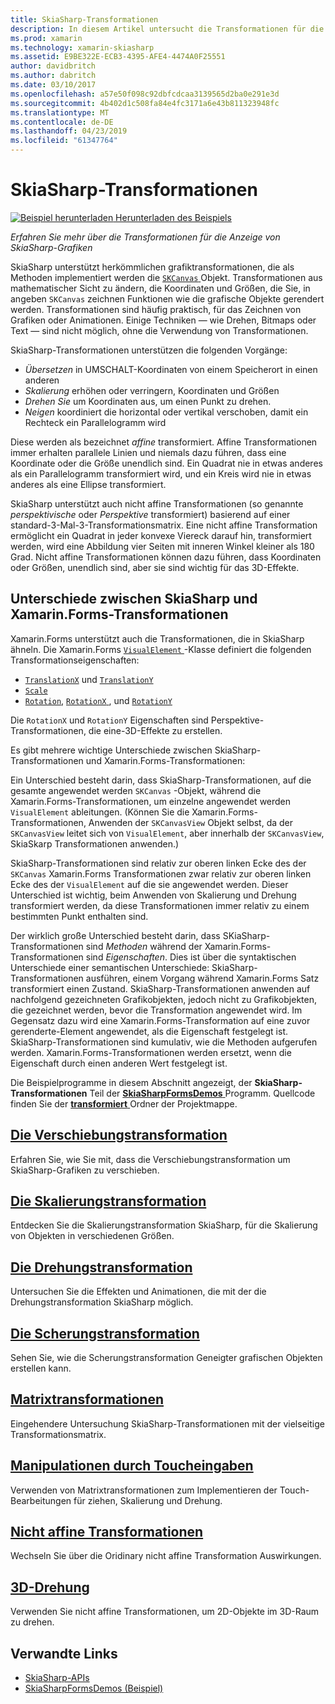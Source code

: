```yaml
---
title: SkiaSharp-Transformationen
description: In diesem Artikel untersucht die Transformationen für die Anzeige von Grafiken von SkiaSharp in Xamarin.Forms-Anwendungen und wird dies mit Beispielcode veranschaulicht.
ms.prod: xamarin
ms.technology: xamarin-skiasharp
ms.assetid: E9BE322E-ECB3-4395-AFE4-4474A0F25551
author: davidbritch
ms.author: dabritch
ms.date: 03/10/2017
ms.openlocfilehash: a57e50f098c92dbfcdcaa3139565d2ba0e291e3d
ms.sourcegitcommit: 4b402d1c508fa84e4fc3171a6e43b811323948fc
ms.translationtype: MT
ms.contentlocale: de-DE
ms.lasthandoff: 04/23/2019
ms.locfileid: "61347764"
---
```

# <a name="skiasharp-transforms"></a>SkiaSharp-Transformationen

[![Beispiel herunterladen](~/media/shared/download.png) Herunterladen des Beispiels](https://developer.xamarin.com/samples/xamarin-forms/SkiaSharpForms/Demos/)

_Erfahren Sie mehr über die Transformationen für die Anzeige von SkiaSharp-Grafiken_

SkiaSharp unterstützt herkömmlichen grafiktransformationen, die als Methoden implementiert werden die [ `SKCanvas` ](xref:SkiaSharp.SKCanvas) Objekt. Transformationen aus mathematischer Sicht zu ändern, die Koordinaten und Größen, die Sie, in angeben `SKCanvas` zeichnen Funktionen wie die grafische Objekte gerendert werden. Transformationen sind häufig praktisch, für das Zeichnen von Grafiken oder Animationen. Einige Techniken &mdash; wie Drehen, Bitmaps oder Text &mdash; sind nicht möglich, ohne die Verwendung von Transformationen.

SkiaSharp-Transformationen unterstützen die folgenden Vorgänge:

- *Übersetzen* in UMSCHALT-Koordinaten von einem Speicherort in einen anderen
- *Skalierung* erhöhen oder verringern, Koordinaten und Größen
- *Drehen Sie* um Koordinaten aus, um einen Punkt zu drehen.
- *Neigen* koordiniert die horizontal oder vertikal verschoben, damit ein Rechteck ein Parallelogramm wird

Diese werden als bezeichnet *affine* transformiert. Affine Transformationen immer erhalten parallele Linien und niemals dazu führen, dass eine Koordinate oder die Größe unendlich sind. Ein Quadrat nie in etwas anderes als ein Parallelogramm transformiert wird, und ein Kreis wird nie in etwas anderes als eine Ellipse transformiert.

SkiaSharp unterstützt auch nicht affine Transformationen (so genannte *perspektivische* oder *Perspektive* transformiert) basierend auf einer standard-3-Mal-3-Transformationsmatrix. Eine nicht affine Transformation ermöglicht ein Quadrat in jeder konvexe Viereck darauf hin, transformiert werden, wird eine Abbildung vier Seiten mit inneren Winkel kleiner als 180 Grad. Nicht affine Transformationen können dazu führen, dass Koordinaten oder Größen, unendlich sind, aber sie sind wichtig für das 3D-Effekte.

## <a name="differences-between-skiasharp-and-xamarinforms-transforms"></a>Unterschiede zwischen SkiaSharp und Xamarin.Forms-Transformationen

Xamarin.Forms unterstützt auch die Transformationen, die in SkiaSharp ähneln. Die Xamarin.Forms [ `VisualElement` ](xref:Xamarin.Forms.VisualElement) -Klasse definiert die folgenden Transformationseigenschaften:

- [`TranslationX`](xref:Xamarin.Forms.VisualElement.TranslationX) und [`TranslationY`](xref:Xamarin.Forms.VisualElement.TranslationY)
- [`Scale`](xref:Xamarin.Forms.VisualElement.Scale)
- [`Rotation`](xref:Xamarin.Forms.VisualElement.Rotation), [ `RotationX` ](xref:Xamarin.Forms.VisualElement.RotationX), und [`RotationY`](xref:Xamarin.Forms.VisualElement.RotationY)

Die `RotationX` und `RotationY` Eigenschaften sind Perspektive-Transformationen, die eine-3D-Effekte zu erstellen.

Es gibt mehrere wichtige Unterschiede zwischen SkiaSharp-Transformationen und Xamarin.Forms-Transformationen:

Ein Unterschied besteht darin, dass SkiaSharp-Transformationen, auf die gesamte angewendet werden `SKCanvas` -Objekt, während die Xamarin.Forms-Transformationen, um einzelne angewendet werden `VisualElement` ableitungen. (Können Sie die Xamarin.Forms-Transformationen, Anwenden der `SKCanvasView` Objekt selbst, da der `SKCanvasView` leitet sich von `VisualElement`, aber innerhalb der `SKCanvasView`, SkiaSkarp Transformationen anwenden.)

SkiaSharp-Transformationen sind relativ zur oberen linken Ecke des der `SKCanvas` Xamarin.Forms Transformationen zwar relativ zur oberen linken Ecke des der `VisualElement` auf die sie angewendet werden. Dieser Unterschied ist wichtig, beim Anwenden von Skalierung und Drehung transformiert werden, da diese Transformationen immer relativ zu einem bestimmten Punkt enthalten sind.

Der wirklich große Unterschied besteht darin, dass SKiaSharp-Transformationen sind *Methoden* während der Xamarin.Forms-Transformationen sind *Eigenschaften*. Dies ist über die syntaktischen Unterschiede einer semantischen Unterschiede: SkiaSharp-Transformationen ausführen, einem Vorgang während Xamarin.Forms Satz transformiert einen Zustand. SkiaSharp-Transformationen anwenden auf nachfolgend gezeichneten Grafikobjekten, jedoch nicht zu Grafikobjekten, die gezeichnet werden, bevor die Transformation angewendet wird. Im Gegensatz dazu wird eine Xamarin.Forms-Transformation auf eine zuvor gerenderte-Element angewendet, als die Eigenschaft festgelegt ist. SkiaSharp-Transformationen sind kumulativ, wie die Methoden aufgerufen werden. Xamarin.Forms-Transformationen werden ersetzt, wenn die Eigenschaft durch einen anderen Wert festgelegt ist.

Die Beispielprogramme in diesem Abschnitt angezeigt, der **SkiaSharp-Transformationen** Teil der [ **SkiaSharpFormsDemos** ](https://developer.xamarin.com/samples/xamarin-forms/SkiaSharpForms/Demos/) Programm. Quellcode finden Sie der [ **transformiert** ](https://github.com/xamarin/xamarin-forms-samples/tree/master/SkiaSharpForms/Demos/Demos/SkiaSharpFormsDemos/Transforms) Ordner der Projektmappe.

## <a name="the-translate-transformtranslatemd"></a>[Die Verschiebungstransformation](translate.md)

Erfahren Sie, wie Sie mit, dass die Verschiebungstransformation um SkiaSharp-Grafiken zu verschieben.

## <a name="the-scale-transformscalemd"></a>[Die Skalierungstransformation](scale.md)

Entdecken Sie die Skalierungstransformation SkiaSharp, für die Skalierung von Objekten in verschiedenen Größen.

## <a name="the-rotate-transformrotatemd"></a>[Die Drehungstransformation](rotate.md)

Untersuchen Sie die Effekten und Animationen, die mit der die Drehungstransformation SkiaSharp möglich.

## <a name="the-skew-transformskewmd"></a>[Die Scherungstransformation](skew.md)

Sehen Sie, wie die Scherungstransformation Geneigter grafischen Objekten erstellen kann.

## <a name="matrix-transformsmatrixmd"></a>[Matrixtransformationen](matrix.md)

Eingehendere Untersuchung SkiaSharp-Transformationen mit der vielseitige Transformationsmatrix.

## <a name="touch-manipulationstouchmd"></a>[Manipulationen durch Toucheingaben](touch.md)

Verwenden von Matrixtransformationen zum Implementieren der Touch-Bearbeitungen für ziehen, Skalierung und Drehung.

## <a name="non-affine-transformsnon-affinemd"></a>[Nicht affine Transformationen](non-affine.md)

Wechseln Sie über die Oridinary nicht affine Transformation Auswirkungen.

## <a name="3d-rotation3d-rotationmd"></a>[3D-Drehung](3d-rotation.md)

Verwenden Sie nicht affine Transformationen, um 2D-Objekte im 3D-Raum zu drehen.


## <a name="related-links"></a>Verwandte Links

- [SkiaSharp-APIs](https://docs.microsoft.com/dotnet/api/skiasharp)
- [SkiaSharpFormsDemos (Beispiel)](https://developer.xamarin.com/samples/xamarin-forms/SkiaSharpForms/Demos/)
